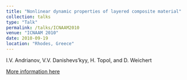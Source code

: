 ```yaml
---
title: "Nonlinear dynamic properties of layered composite material"
collection: talks
type: "Talk"
permalink: /talks/ICNAAM2010
venue: "ICNAAM 2010"
date: 2010-09-19
location: "Rhodes, Greece"
---
```


I.V. Andrianov, V.V. Danishevs’kyy, H. Topol, and D. Weichert

[More information here](http://www.icnaam.org/icnaam_2010/)









